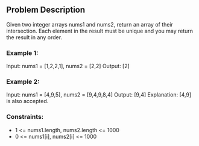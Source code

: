 ## Problem Description

Given two integer arrays nums1 and nums2, return an array of their intersection. Each element in the result must be unique and you may return the result in any order.

### Example 1:

Input: nums1 = [1,2,2,1], nums2 = [2,2]
Output: [2]

### Example 2:

Input: nums1 = [4,9,5], nums2 = [9,4,9,8,4]
Output: [9,4]
Explanation: [4,9] is also accepted.

### Constraints:

- 1 <= nums1.length, nums2.length <= 1000
- 0 <= nums1[i], nums2[i] <= 1000
